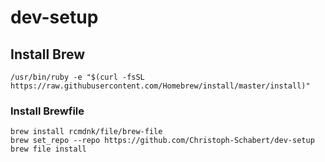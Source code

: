 # dev-setup
## Install Brew
```
/usr/bin/ruby -e "$(curl -fsSL https://raw.githubusercontent.com/Homebrew/install/master/install)"
```
### Install Brewfile
```
brew install rcmdnk/file/brew-file
brew set_repo --repo https://github.com/Christoph-Schabert/dev-setup
brew file install
```

